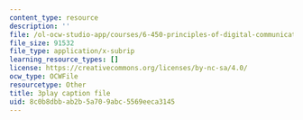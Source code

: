 ```yaml
---
content_type: resource
description: ''
file: /ol-ocw-studio-app/courses/6-450-principles-of-digital-communications-i-fall-2006/8c0b8dbbab2b5a709abc5569eeca3145_4TvgSw4SKdk.vtt
file_size: 91532
file_type: application/x-subrip
learning_resource_types: []
license: https://creativecommons.org/licenses/by-nc-sa/4.0/
ocw_type: OCWFile
resourcetype: Other
title: 3play caption file
uid: 8c0b8dbb-ab2b-5a70-9abc-5569eeca3145
---
```

